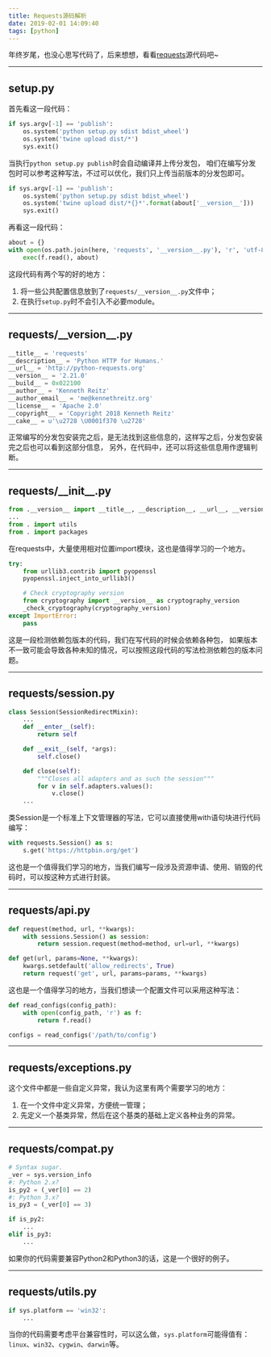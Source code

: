 ```yaml
---
title: Requests源码解析
date: 2019-02-01 14:09:40
tags: [python]
---
```


年终岁尾，也没心思写代码了，后来想想，看看[requests][]源代码吧~

[requests]: https://github.com/requests/requests

--------

## setup.py

首先看这一段代码：

```python
if sys.argv[-1] == 'publish':
    os.system('python setup.py sdist bdist_wheel')
    os.system('twine upload dist/*')
    sys.exit()
```

当执行`python setup.py publish`时会自动编译并上传分发包，
咱们在编写分发包时可以参考这种写法，不过可以优化，我们只上传当前版本的分发包即可。

```python
if sys.argv[-1] == 'publish':
    os.system('python setup.py sdist bdist_wheel')
    os.system('twine upload dist/*{}*'.format(about['__version__']))
    sys.exit()
```

再看这一段代码：

```python
about = {}
with open(os.path.join(here, 'requests', '__version__.py'), 'r', 'utf-8') as f:
    exec(f.read(), about)
```

这段代码有两个写的好的地方：

1. 将一些公共配置信息放到了`requests/__version__.py`文件中；
2. 在执行`setup.py`时不会引入不必要module。

<!--more-->

--------

## requests/\_\_version__.py

```python
__title__ = 'requests'
__description__ = 'Python HTTP for Humans.'
__url__ = 'http://python-requests.org'
__version__ = '2.21.0'
__build__ = 0x022100
__author__ = 'Kenneth Reitz'
__author_email__ = 'me@kennethreitz.org'
__license__ = 'Apache 2.0'
__copyright__ = 'Copyright 2018 Kenneth Reitz'
__cake__ = u'\u2728 \U0001f370 \u2728'
```

正常编写的分发包安装完之后，是无法找到这些信息的，这样写之后，分发包安装完之后也可以看到这部分信息，
另外，在代码中，还可以将这些信息用作逻辑判断。

--------

## requests/\_\_init__.py

```python
from .__version__ import __title__, __description__, __url__, __version__
...
from . import utils
from . import packages
```

在requests中，大量使用相对位置import模块，这也是值得学习的一个地方。

```python
try:
    from urllib3.contrib import pyopenssl
    pyopenssl.inject_into_urllib3()

    # Check cryptography version
    from cryptography import __version__ as cryptography_version
    _check_cryptography(cryptography_version)
except ImportError:
    pass
```

这是一段检测依赖包版本的代码，我们在写代码的时候会依赖各种包，
如果版本不一致可能会导致各种未知的情况，可以按照这段代码的写法检测依赖包的版本问题。

--------

## requests/session.py

```python
class Session(SessionRedirectMixin):
    ...
    def __enter__(self):
        return self

    def __exit__(self, *args):
        self.close()

    def close(self):
        """Closes all adapters and as such the session"""
        for v in self.adapters.values():
            v.close()
    ...
```

类Session是一个标准上下文管理器的写法，它可以直接使用with语句块进行代码编写：

```python
with requests.Session() as s:
    s.get('https://httpbin.org/get')
```

这也是一个值得我们学习的地方，当我们编写一段涉及资源申请、使用、销毁的代码时，可以按这种方式进行封装。

--------

## requests/api.py

```python
def request(method, url, **kwargs):
    with sessions.Session() as session:
        return session.request(method=method, url=url, **kwargs)

def get(url, params=None, **kwargs):
    kwargs.setdefault('allow_redirects', True)
    return request('get', url, params=params, **kwargs)
```

这也是一个值得学习的地方，当我们想读一个配置文件可以采用这种写法：

```python
def read_configs(config_path):
    with open(config_path, 'r') as f:
        return f.read()

configs = read_configs('/path/to/config')
```

--------

## requests/exceptions.py

这个文件中都是一些自定义异常，我认为这里有两个需要学习的地方：

1. 在一个文件中定义异常，方便统一管理；
2. 先定义一个基类异常，然后在这个基类的基础上定义各种业务的异常。

--------

## requests/compat.py

```python
# Syntax sugar.
_ver = sys.version_info
#: Python 2.x?
is_py2 = (_ver[0] == 2)
#: Python 3.x?
is_py3 = (_ver[0] == 3)

if is_py2:
    ...
elif is_py3:
    ...
```

如果你的代码需要兼容Python2和Python3的话，这是一个很好的例子。

--------

## requests/utils.py

```python
if sys.platform == 'win32':
    ...
```

当你的代码需要考虑平台兼容性时，可以这么做，`sys.platform`可能得值有：
`linux`、`win32`、`cygwin`、`darwin`等。
